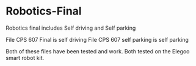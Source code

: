 # Robotics-Final
Robotics final includes Self driving and Self parking

File CPS 607 Final is self driving 
File CPS 607 self parking is self parking 

Both of these files have been tested and work.
Both tested on the Elegoo smart robot kit.
